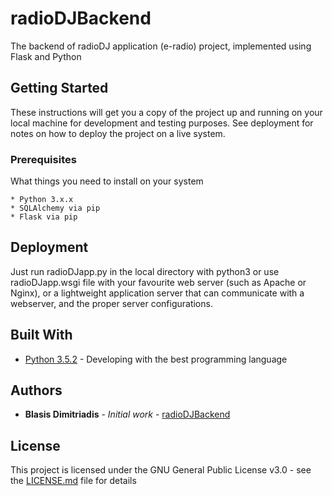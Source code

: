 # radioDJBackend
The backend of radioDJ application (e-radio) project, implemented using Flask and Python

## Getting Started

These instructions will get you a copy of the project up and running on your local machine for development and testing purposes. See deployment for notes on how to deploy the project on a live system.

### Prerequisites

What things you need to install on your system

```
* Python 3.x.x
* SQLAlchemy via pip
* Flask via pip
```

## Deployment

Just run radioDJapp.py in the local directory with python3 or use radioDJapp.wsgi file with your favourite web server (such as Apache or Nginx), or a lightweight application server that can communicate with a webserver, and the proper server configurations.

## Built With

* [Python 3.5.2](http://www.python.org/) - Developing with the best programming language

## Authors

* **Blasis Dimitriadis** - *Initial work* - [radioDJBackend](https://github.com/bdimitriadis/radioDJBackend)


## License

This project is licensed under the GNU General Public License v3.0 - see the [LICENSE.md](LICENSE.md) file for details

